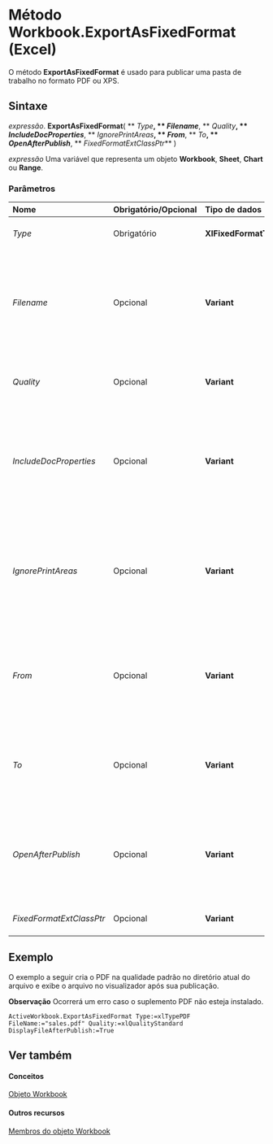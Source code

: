 
# Método Workbook.ExportAsFixedFormat (Excel)

O método  **ExportAsFixedFormat** é usado para publicar uma pasta de trabalho no formato PDF ou XPS.


## Sintaxe

 _expressão_. **ExportAsFixedFormat**( ** _Type_**, ** _Filename_**, ** _Quality_**, ** _IncludeDocProperties_**, ** _IgnorePrintAreas_**, ** _From_**, ** _To_**, ** _OpenAfterPublish_**, ** _FixedFormatExtClassPtr_** )

 _expressão_ Uma variável que representa um objeto **Workbook**, **Sheet**, **Chart** ou **Range**.


### Parâmetros



|**Nome**|**Obrigatório/Opcional**|**Tipo de dados**|**Descrição**|
|:-----|:-----|:-----|:-----|
| _Type_|Obrigatório|**XlFixedFormatType**|Pode ser  **xlTypePDF** ou **xlTypeXPS**.|
| _Filename_|Opcional|**Variant**|Uma cadeia de caracteres que indica o nome do arquivo a ser salvo. Você pode incluir um caminho completo ou o Excel salvará o arquivo na pasta atual.|
| _Quality_|Opcional|**Variant**|Pode ser definido como  **xlQualityStandard** ou **xlQualityMinimum**.|
| _IncludeDocProperties_|Opcional|**Variant**|Definido como  **True** como indicar que as propriedades do documento devem ser incluídas ou definidas como **False** para indicar que eles serão omitidas.|
| _IgnorePrintAreas_|Opcional|**Variant**|Se definido como  **True**, ignora as áreas de impressão definidas durante a publicação. Se definido como **False**, usará as áreas de impressão durante a publicação.|
| _From_|Opcional|**Variant**|O número da página na qual a publicação será iniciada. Se esse argumento for omitido, a publicação começará no início.|
| _To_|Opcional|**Variant**|O número da última página a ser publicada. Se esse argumento for omitido, a publicação terminará na última página.|
| _OpenAfterPublish_|Opcional|**Variant**|Se definido como  **True**, exibirá o arquivo no visualizador após a publicação. Se definido como **False**, o arquivo será publicado mas não exibido.|
| _FixedFormatExtClassPtr_|Opcional|**Variant**|Ponteiro para a classe  **FixedFormatExt**.|

## Exemplo

O exemplo a seguir cria o PDF na qualidade padrão no diretório atual do arquivo e exibe o arquivo no visualizador após sua publicação.


 **Observação**  Ocorrerá um erro caso o suplemento PDF não esteja instalado.


```
ActiveWorkbook.ExportAsFixedFormat Type:=xlTypePDF FileName:="sales.pdf" Quality:=xlQualityStandard DisplayFileAfterPublish:=True 
```


## Ver também


#### Conceitos


[Objeto Workbook](8c00aa60-c974-eed3-0812-3c9625eb0d4c.md)
#### Outros recursos


[Membros do objeto Workbook](dce102a3-25de-3ff4-2ce5-bc56e08baca7.md)